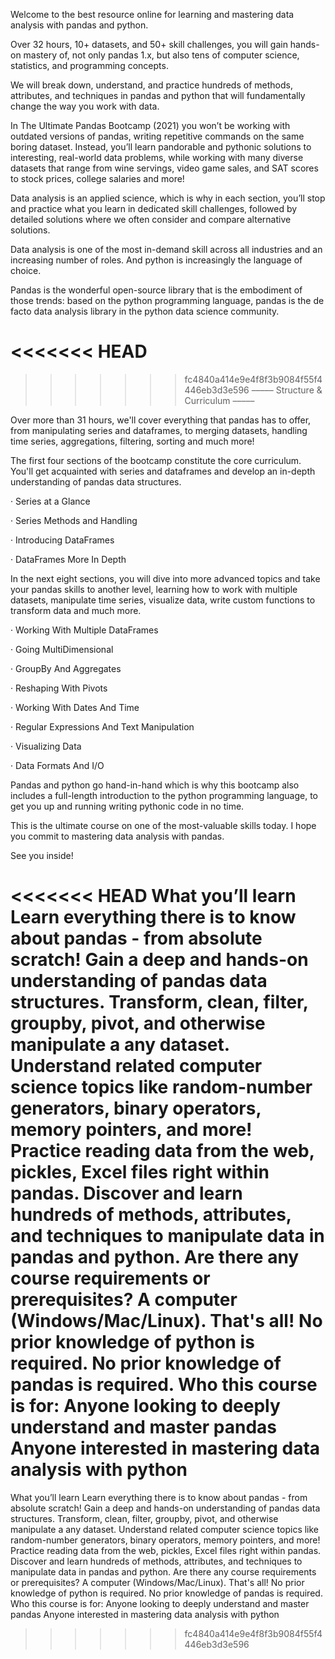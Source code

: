 Welcome to the best resource online for learning and mastering data analysis with pandas and python.

Over 32 hours, 10+ datasets, and 50+ skill challenges, you will gain hands-on mastery of, not only pandas 1.x, but also tens of computer science, statistics, and programming concepts.

We will break down, understand, and practice hundreds of methods, attributes, and techniques in pandas and python that will fundamentally change the way you work with data.

In The Ultimate Pandas Bootcamp (2021) you won’t be working with outdated versions of pandas, writing repetitive commands on the same boring dataset. Instead, you’ll learn pandorable and pythonic solutions to interesting, real-world data problems, while working with many diverse datasets that range from wine servings, video game sales, and SAT scores to stock prices, college salaries and more!

Data analysis is an applied science, which is why in each section, you’ll stop and practice what you learn in dedicated skill challenges, followed by detailed solutions where we often consider and compare alternative solutions.

Data analysis is one of the most in-demand skill across all industries and an increasing number of roles. And python is increasingly the language of choice.

Pandas is the wonderful open-source library that is the embodiment of those trends: based on the python programming language, pandas is the de facto data analysis library in the python data science community.

<<<<<<< HEAD
=======


>>>>>>> fc4840a414e9e4f8f3b9084f55f4446eb3d3e596
––––– Structure & Curriculum –––––

Over more than 31 hours, we'll cover everything that pandas has to offer, from manipulating series and dataframes, to merging datasets, handling time series, aggregations, filtering, sorting and much more!

The first four sections of the bootcamp constitute the core curriculum. You'll get acquainted with series and dataframes and develop an in-depth understanding of pandas data structures.

· Series at a Glance

· Series Methods and Handling

· Introducing DataFrames

· DataFrames More In Depth

In the next eight sections, you will dive into more advanced topics and take your pandas skills to another level, learning how to work with multiple datasets, manipulate time series, visualize data, write custom functions to transform data and much more.

· Working With Multiple DataFrames

· Going MultiDimensional

· GroupBy And Aggregates

· Reshaping With Pivots

· Working With Dates And Time

· Regular Expressions And Text Manipulation

· Visualizing Data

· Data Formats And I/O

Pandas and python go hand-in-hand which is why this bootcamp also includes a full-length introduction to the python programming language, to get you up and running writing pythonic code in no time.

This is the ultimate course on one of the most-valuable skills today. I hope you commit to mastering data analysis with pandas.

See you inside!

<<<<<<< HEAD
What you’ll learn Learn everything there is to know about pandas - from absolute scratch! Gain a deep and hands-on understanding of pandas data structures. Transform, clean, filter, groupby, pivot, and otherwise manipulate a any dataset. Understand related computer science topics like random-number generators, binary operators, memory pointers, and more! Practice reading data from the web, pickles, Excel files right within pandas. Discover and learn hundreds of methods, attributes, and techniques to manipulate data in pandas and python. Are there any course requirements or prerequisites? A computer (Windows/Mac/Linux). That's all! No prior knowledge of python is required. No prior knowledge of pandas is required. Who this course is for: Anyone looking to deeply understand and master pandas Anyone interested in mastering data analysis with python
=======
What you’ll learn
Learn everything there is to know about pandas - from absolute scratch!
Gain a deep and hands-on understanding of pandas data structures.
Transform, clean, filter, groupby, pivot, and otherwise manipulate a any dataset.
Understand related computer science topics like random-number generators, binary operators, memory pointers, and more!
Practice reading data from the web, pickles, Excel files right within pandas.
Discover and learn hundreds of methods, attributes, and techniques to manipulate data in pandas and python.
Are there any course requirements or prerequisites?
A computer (Windows/Mac/Linux). That's all!
No prior knowledge of python is required.
No prior knowledge of pandas is required.
Who this course is for:
Anyone looking to deeply understand and master pandas
Anyone interested in mastering data analysis with python
>>>>>>> fc4840a414e9e4f8f3b9084f55f4446eb3d3e596
